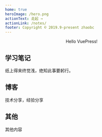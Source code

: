 ```yaml
---
home: true
heroImage: /hero.png
actionText: 走起 →
actionLink: /notes/
footer: Copyright © 2019.9-present zhaobc
---
```


<div style="text-align: center">
  <p>Hello VuePress!</p>
</div>

<div class="features">
  <div class="feature">
    <h2>学习笔记</h2>
    <p>纸上得来终觉浅，绝知此事要躬行。</p>
  </div>
  <div class="feature">
    <h2>博客</h2>
    <p>技术分享，经验分享</p>
  </div>
  <div class="feature">
    <h2>其他</h2>
    <p>其他内容</p>
  </div>
</div>
